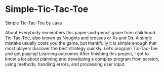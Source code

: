 # Simple-Tic-Tac-Toe
Simple Tic-Tac-Toe by Java

About
Everybody remembers this paper-and-pencil game from childhood: Tic-Tac-Toe, also known as Noughts and crosses or Xs and Os. A single mistake usually costs you the game, but thankfully it is simple enough that most players discover the best strategy quickly. Let’s program Tic-Tac-Toe and get playing!
Learning outcomes
After finishing this project, I got to know a lot about planning and developing a complex program from scratch, using methods, handling errors, and processing user input.

